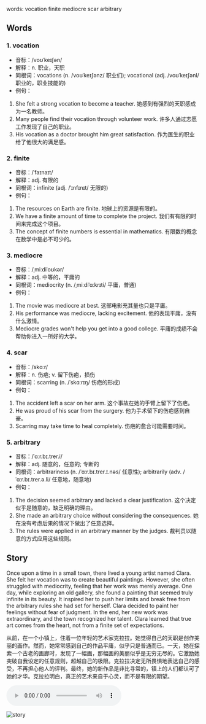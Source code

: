 words: vocation finite mediocre scar arbitrary

## Words
### 1. vocation
- 音标：/voʊˈkeɪʃən/ <span style="cursor: pointer;" onclick="document.getElementById('audio-player-1').play()"><i class="fas fa-volume-up"></i></span>
  <audio id="audio-player-1" src="https://files.dwong.top/words/vocation.mp3" style="display:none;"></audio>
- 解释：n. 职业，天职
- 同根词：vocations (n. /voʊˈkeɪʃənz/ 职业们); vocational (adj. /voʊˈkeɪʃənl/ 职业的，职业技能的)
- 例句：
1. She felt a strong vocation to become a teacher. 她感到有强烈的天职感成为一名教师。
2. Many people find their vocation through volunteer work. 许多人通过志愿工作发现了自己的职业。 
3. His vocation as a doctor brought him great satisfaction. 作为医生的职业给了他很大的满足感。

### 2. finite
- 音标：/ˈfaɪnaɪt/ <span style="cursor: pointer;" onclick="document.getElementById('audio-player-2').play()"><i class="fas fa-volume-up"></i></span>
  <audio id="audio-player-2" src="https://files.dwong.top/words/finite.mp3" style="display:none;"></audio>
- 解释：adj. 有限的
- 同根词：infinite (adj. /ˈɪnfɪnɪt/ 无限的)
- 例句：
1. The resources on Earth are finite. 地球上的资源是有限的。
2. We have a finite amount of time to complete the project. 我们有有限的时间来完成这个项目。
3. The concept of finite numbers is essential in mathematics. 有限数的概念在数学中是必不可少的。

### 3. mediocre
- 音标：/ˌmiːdiˈoʊkər/ <span style="cursor: pointer;" onclick="document.getElementById('audio-player-3').play()"><i class="fas fa-volume-up"></i></span>
  <audio id="audio-player-3" src="https://files.dwong.top/words/mediocre.mp3" style="display:none;"></audio>
- 解释：adj. 中等的，平庸的
- 同根词：mediocrity (n. /ˌmiːdiˈɑːkrɪti/ 平庸，普通)
- 例句：
1. The movie was mediocre at best. 这部电影充其量也只是平庸。 
2. His performance was mediocre, lacking excitement. 他的表现平庸，没有什么激情。 
3. Mediocre grades won't help you get into a good college. 平庸的成绩不会帮助你进入一所好的大学。

### 4. scar
- 音标：/skɑːr/ <span style="cursor: pointer;" onclick="document.getElementById('audio-player-4').play()"><i class="fas fa-volume-up"></i></span>
  <audio id="audio-player-4" src="https://files.dwong.top/words/scar.mp3" style="display:none;"></audio>
- 解释：n. 伤疤; v. 留下伤疤，损伤
- 同根词：scarring (n. /ˈskɑːrɪŋ/ 伤疤的形成)
- 例句：
1. The accident left a scar on her arm. 这个事故在她的手臂上留下了伤疤。
2. He was proud of his scar from the surgery. 他为手术留下的伤疤感到自豪。
3. Scarring may take time to heal completely. 伤疤的愈合可能需要时间。

### 5. arbitrary
- 音标：/ˈɑːr.bɪ.trer.i/ <span style="cursor: pointer;" onclick="document.getElementById('audio-player-5').play()"><i class="fas fa-volume-up"></i></span>
  <audio id="audio-player-5" src="https://files.dwong.top/words/arbitrary.mp3" style="display:none;"></audio>
- 解释：adj. 随意的，任意的; 专断的
- 同根词：arbitrariness (n. /ˈɑːr.bɪ.trer.ɪ.nəs/ 任意性); arbitrarily (adv. /ˈɑːr.bɪ.trer.ə.li/ 任意地，随意地)
- 例句：
1. The decision seemed arbitrary and lacked a clear justification. 这个决定似乎是随意的，缺乏明确的理由。
2. She made an arbitrary choice without considering the consequences. 她在没有考虑后果的情况下做出了任意选择。
3. The rules were applied in an arbitrary manner by the judges. 裁判员以随意的方式应用这些规则。

## Story
Once upon a time in a small town, there lived a young artist named Clara. She felt her vocation was to create beautiful paintings. However, she often struggled with mediocrity, feeling that her work was merely average. One day, while exploring an old gallery, she found a painting that seemed truly infinite in its beauty. It inspired her to push her limits and break free from the arbitrary rules she had set for herself. Clara decided to paint her feelings without fear of judgment. In the end, her new work was extraordinary, and the town recognized her talent. Clara learned that true art comes from the heart, not from a finite set of expectations.

从前，在一个小镇上，住着一位年轻的艺术家克拉拉。她觉得自己的天职是创作美丽的画作。然而，她常常感到自己的作品平庸，似乎只是普通而已。一天，她在探索一个古老的画廊时，发现了一幅画，那幅画的美丽似乎是无穷无尽的。它激励她突破自我设定的任意规则，超越自己的极限。克拉拉决定无所畏惧地表达自己的感受，不再担心他人的评判。最终，她的新作品是非比寻常的，镇上的人们都认可了她的才华。克拉拉明白，真正的艺术来自于心灵，而不是有限的期望。


<audio controls>
  <source src="https://files.dwong.top/story/e7fc9202b7b766cfdcbdfc27df6f5e12.mp3" type="audio/mpeg">
  你的浏览器不支持音频元素。
</audio>
    

![story](https://files.dwong.top/image/e7fc9202b7b766cfdcbdfc27df6f5e12.png)

